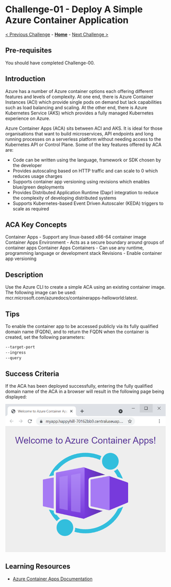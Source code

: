 # Challenge-01 - Deploy A Simple Azure Container Application

[< Previous Challenge](./Challenge-00.md) - **[Home](../README.md)** - [Next Challenge >](./Challenge-02.md)

## Pre-requisites

You should have completed Challenge-00.

## Introduction

Azure has a number of Azure container options each offering different features and levels of complexity. At one end, there is Azure Container Instances (ACI) which provide single pods on demand but lack capabilities such as load balancing and scaling. At the other end, there is Azure Kubernetes Service (AKS) which provides a fully managed Kubernetes experience on Azure.

Azure Container Apps (ACA) sits between ACI and AKS. It is ideal for those organisations that want to build microservices, API endpoints and long running processes on a serverless platform without needing access to the Kubernetes API or Control Plane. Some of the key features offered by ACA are:

- Code can be written using the language, framework or SDK chosen by the developer
- Provides autoscaling based on HTTP traffic and can scale to 0 which reduces usage charges
- Supports container app versioning using revisions which enables blue/green deployments
- Provides Distributed Application Runtime (Dapr) integration to reduce the complexity of developing distributed systems
- Supports Kubernetes-based Event Driven Autoscaler (KEDA) triggers to scale as required

## ACA Key Concepts

Container Apps - Support any linux-based x86-64 container image
Container Apps Environment - Acts as a secure boundary around groups of container apps
Container Apps Containers - Can use any runtime, programming language or development stack
Revisions - Enable container app versioning

## Description

Use the Azure CLI to create a simple ACA using an existing container image. The following image can be used: mcr.microsoft.com/azuredocs/containerapps-helloworld:latest.

## Tips
To enable the container app to be accessed publicly via its fully qualified domain name (FQDN), and to return the FQDN when the container is created, set the following parameters:

 ```bash
--target-port
--ingress
--query
```

## Success Criteria
 
If the ACA has been deployed successfully, entering the fully qualified domain name of the ACA in a browser will result in the following page being displayed:

![screenshot](./images/Challenge-01Screenshot-01.png)

## Learning Resources

- [Azure Container Apps Documentation](https://learn.microsoft.com/en-us/azure/container-apps/)
